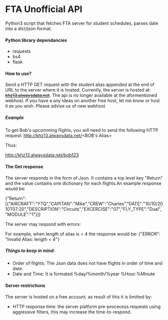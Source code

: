# FTA Unofficial API
Python3 script that fetches FTA server for student schedules, parses date into a dict/json format. 

#### Python library dependancies
+ requests
+ bs4
+ flask

#### How to use?
Send a HTTP GET request with the student alias appended at the end of URL to the server where it is hosted. Currently, the server is hosted at:
~~<a target="_blank" href="http://khz13.alwaysdata.net">khz13.alwaysdata.net</a>~~. The api is no longer available at the aformentioned webhost. If you have a any ideas on another free host, let me know or host it as you wish. Please advise us of new webhost.

##### Example
To get Bob's upcomming flights, you will need to send the following HTTP request:
http://khz13.alwaysdata.net/<BOB's Alias>

Thus:

http://khz13.alwaysdata.net/bob123

#### The Get response
The server responds in the form of Json. It contains a top level key "Return" and the value contains one dictionary for each flights.An example response would be:

{"Return":[{"AIRCRAFT":"YTQ","CAPITAN":"Mike","CREW":"Charles","DATE":"10/10/2010T07:20","DESCRIPTION":"Circuits","EXCERCISE":"07","FLY_TYPE":"Dual","MODULE":"1"}]}

The server may respond with errors:

For example, when length of alias is < 4 the response would be:
{"ERROR": "Invalid Alias: length < 4"}


##### Things to keep in mind:
+ Order of flights: The Json data does not have flights in order of time and date.
+ Date and Time: It is formated %day/%month/%year %Hour:%Minute


#### Server restrictions
The server is hosted on a free account, as result of this it is limitted by:
+ HTTP response time: the server platform pre-procecess requests using aggressive filters, this may increase the time-to-respond.





